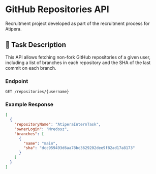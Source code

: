 # GitHub Repositories API

Recruitment project developed as part of the recruitment process for Atipera.

## 📌 Task Description

This API allows fetching non-fork GitHub repositories of a given user, including a list of branches in each repository and the SHA of the last commit on each branch.

### Endpoint

`GET /repositories/{username}`

### Example Response

```json
[
  {
    "repositoryName": "AtiperaInternTask",
    "ownerLogin": "Mredosz",
    "branches": [
      {
        "name": "main",
        "sha": "dcc959493d6aa78bc3629202dee9f82ad17a8173"
      }
    ]
  }
]

